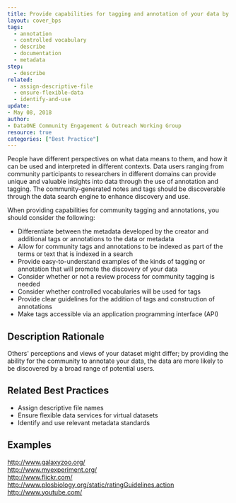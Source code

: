 ```yaml
---
title: Provide capabilities for tagging and annotation of your data by the community
layout: cover_bps
tags:
  - annotation
  - controlled vocabulary
  - describe
  - documentation
  - metadata
step:
  - describe
related:
  - assign-descriptive-file
  - ensure-flexible-data
  - identify-and-use
update:
- May 08, 2018
author:
- DataONE Community Engagement & Outreach Working Group
resource: true
categories: ["Best Practice"]
---
```



People have different perspectives on what data means to them, and how it can be used and interpreted in different contexts. Data users ranging from community participants to researchers in different domains can provide unique and valuable insights into data through the use of annotation and tagging. The community-generated notes and tags should be discoverable through the data search engine to enhance discovery and use.

When providing capabilities for community tagging and annotations, you should consider the following:

- Differentiate between the metadata developed by the creator and additional tags or annotations to the data or metadata
- Allow for community tags and annotations to be indexed as part of the terms or text that is indexed in a search
- Provide easy-to-understand examples of the kinds of tagging or annotation that will promote the discovery of your data
- Consider whether or not a review process for community tagging is needed
- Consider whether controlled vocabularies will be used for tags
- Provide clear guidelines for the addition of tags and construction of annotations
- Make tags accessible via an application programming interface (API)

## Description Rationale
Others' perceptions and views of your dataset might differ; by providing the ability for the community to annotate your data, the data are more likely to be discovered by a broad range of potential users.

## Related Best Practices
- Assign descriptive file names
- Ensure flexible data services for virtual datasets
- Identify and use relevant metadata standards

## Examples
http://www.galaxyzoo.org/  
http://www.myexperiment.org/  
http://www.flickr.com/  
http://www.plosbiology.org/static/ratingGuidelines.action  
http://www.youtube.com/
